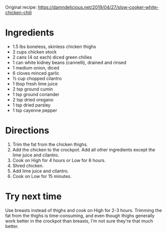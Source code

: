 Original recipe: https://damndelicious.net/2019/04/27/slow-cooker-white-chicken-chili

# Ingredients

- 1.5 lbs boneless, skinless chicken thighs
- 2 cups chicken stock
- 2 cans (4 oz each) diced green chilies
- 1 can white kidney beans (cannelli), drained and rinsed
- 1 medium onion, diced
- 6 cloves minced garlic
- ½ cup chopped cilantro
- 1 tbsp fresh lime juice
- 2 tsp ground cumin
- 1 tsp ground coriander
- 2 tsp dried oregano
- 1 tsp dried parsley
- 1 tsp cayenne pepper

# Directions

1. Trim the fat from the chicken thighs.
1. Add the chicken to the crockpot. Add all other ingredients except the lime juice and cilantro.
1. Cook on High for 4 hours or Low for 6 hours.
1. Shred chicken.
1. Add lime juice and cilantro.
1. Cook on Low for 15 minutes.

# Try next time

Use breasts instead of thighs and cook on High for 2-3 hours. Trimming the fat from the thighs is time-consuming, and even though thighs generally work better in the crockpot than breasts, I'm not sure they're that much better.
